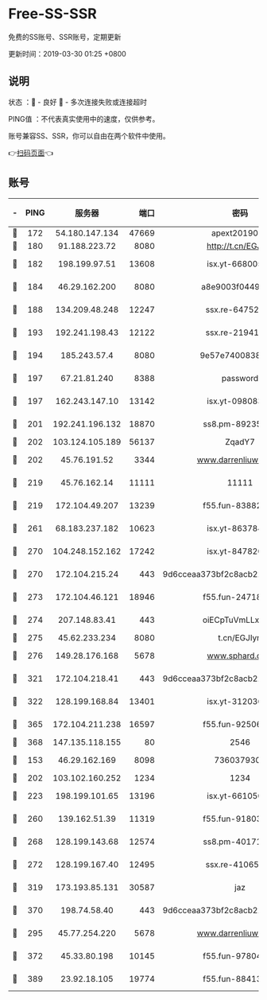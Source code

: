 # Free-SS-SSR

免费的SS账号、SSR账号，定期更新

更新时间：2019-03-30 01:25 +0800

## 说明

状态     ：🙂 - 良好 🙁 - 多次连接失败或连接超时

PING值   ：不代表真实使用中的速度，仅供参考。

账号兼容SS、SSR，你可以自由在两个软件中使用。

👉[扫码页面](https://liesauer.github.io/Free-SS-SSR/)👈

## 账号

|-|PING|服务器|端口|密码|加密方式|区域|
|:----:|:----:|:-----:|-----:|:----:|:----:|:----:|
|🙂|172|54.180.147.134|47669|apext2019001|chacha20|KR|
|🙂|180|91.188.223.72|8080|http://t.cn/EGJIyrl|rc4-md5|RU|
|🙂|182|198.199.97.51|13608|isx.yt-66800500|aes-256-cfb|US|
|🙂|184|46.29.162.200|8080|a8e9003f0449cea5|chacha20-ietf|RU|
|🙂|188|134.209.48.248|12247|ssx.re-64752924|aes-256-cfb|US|
|🙂|193|192.241.198.43|12122|ssx.re-21941720|aes-256-cfb|US|
|🙂|194|185.243.57.4|8080|9e57e7400838a01e|chacha20-ietf|US|
|🙂|197|67.21.81.240|8388|password|aes-256-cfb|US|
|🙂|197|162.243.147.10|13142|isx.yt-09808373|aes-256-cfb|US|
|🙂|201|192.241.196.132|18870|ss8.pm-89235292|aes-256-cfb|US|
|🙂|202|103.124.105.189|56137|ZqadY7|chacha20|US|
|🙂|202|45.76.191.52|3344|www.darrenliuwei.com|aes-256-cfb|JP|
|🙂|219|45.76.162.14|11111|11111|aes-256-cfb|SG|
|🙂|219|172.104.49.207|13239|f55.fun-83882442|aes-256-cfb|SG|
|🙂|261|68.183.237.182|10623|isx.yt-86378455|aes-256-cfb|SG|
|🙂|270|104.248.152.162|17242|isx.yt-84782037|aes-256-cfb|SG|
|🙂|270|172.104.215.24|443|9d6cceaa373bf2c8acb22e60b6a58be6|aes-256-cfb|US|
|🙂|273|172.104.46.121|18946|f55.fun-24718503|aes-256-cfb|SG|
|🙂|274|207.148.83.41|443|oiECpTuVmLLxk4Ts|aes-256-cfb|AU|
|🙂|275|45.62.233.234|8080|t.cn/EGJIyrl|rc4-md5|CA|
|🙂|276|149.28.176.168|5678|www.sphard.com|aes-256-cfb|AU|
|🙂|321|172.104.218.41|443|9d6cceaa373bf2c8acb22e60b6a58be6|aes-256-cfb|US|
|🙂|322|128.199.168.84|13401|isx.yt-31203634|aes-256-cfb|SG|
|🙂|365|172.104.211.238|16597|f55.fun-92506432|aes-256-cfb|US|
|🙂|368|147.135.118.155|80|2546|chacha20|US|
|🙂|153|46.29.162.169|8098|7360379305|aes-256-cfb||
|🙂|202|103.102.160.252|1234|1234|rc4-md5|JP|
|🙂|223|198.199.101.65|13196|isx.yt-66105036|aes-256-cfb|US|
|🙂|260|139.162.51.39|11319|f55.fun-91803010|aes-256-cfb|SG|
|🙂|268|128.199.143.68|12574|ss8.pm-40171422|aes-256-cfb|SG|
|🙂|272|128.199.167.40|12495|ssx.re-41065683|aes-256-cfb|SG|
|🙂|319|173.193.85.131|30587|jaz|aes-256-cfb|US|
|🙂|370|198.74.58.40|443|9d6cceaa373bf2c8acb22e60b6a58be6|aes-256-cfb|US|
|🙁|295|45.77.254.220|5678|www.darrenliuwei.com|aes-256-cfb|SG|
|🙁|372|45.33.80.198|10145|f55.fun-97804502|aes-256-cfb|US|
|🙁|389|23.92.18.105|19774|f55.fun-88413753|aes-256-cfb|US|
